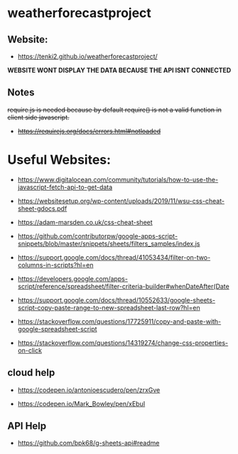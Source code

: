 # weatherforecastproject

## Website:
- https://tenki2.github.io/weatherforecastproject/

**WEBSITE WONT DISPLAY THE DATA BECAUSE THE API ISNT CONNECTED**

## Notes

~~require.js is needed because by default require() is not a valid function in client side javascript.~~
- ~~https://requirejs.org/docs/errors.html#notloaded~~
# Useful Websites:

- https://www.digitalocean.com/community/tutorials/how-to-use-the-javascript-fetch-api-to-get-data

- https://websitesetup.org/wp-content/uploads/2019/11/wsu-css-cheat-sheet-gdocs.pdf

- https://adam-marsden.co.uk/css-cheat-sheet
- https://github.com/contributorpw/google-apps-script-snippets/blob/master/snippets/sheets/filters_samples/index.js
- https://support.google.com/docs/thread/41053434/filter-on-two-columns-in-scripts?hl=en
- https://developers.google.com/apps-script/reference/spreadsheet/filter-criteria-builder#whenDateAfter(Date
- https://support.google.com/docs/thread/10552633/google-sheets-script-copy-paste-range-to-new-spreadsheet-last-row?hl=en
- https://stackoverflow.com/questions/17725911/copy-and-paste-with-google-spreadsheet-script
- https://stackoverflow.com/questions/14319274/change-css-properties-on-click


## cloud help
- https://codepen.io/antonioescudero/pen/zrxGve

- https://codepen.io/Mark_Bowley/pen/xEbuI

## API Help

- https://github.com/bpk68/g-sheets-api#readme
